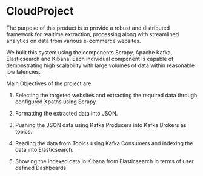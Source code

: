 # CloudProject

The purpose of this product is to provide a robust and distributed framework for realtime extraction, processing along with streamlined analytics on data from various e-commerce websites.

We built this system using the components Scrapy, Apache Kafka, Elasticsearch and Kibana. Each individual component is capable of demonstrating high scalability with large volumes of data within reasonable low latencies.

Main Objectives of the project are

1. Selecting the targeted websites and extracting the required data through configured Xpaths using Scrapy.

2. Formatting the extracted data into JSON. 

3. Pushing the JSON data using Kafka Producers into Kafka Brokers as topics.

4. Reading the data from Topics using Kafka Consumers and indexing the data into Elasticsearch.

5. Showing the indexed data in Kibana from Elasticsearch in terms of user defined Dashboards
